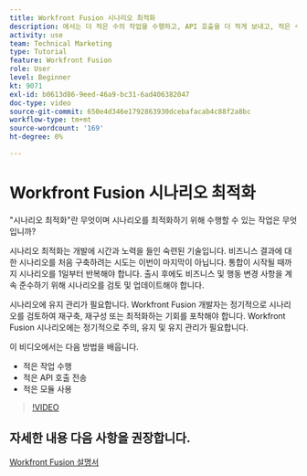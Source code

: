 ```yaml
---
title: Workfront Fusion 시나리오 최적화
description: 에서는 더 적은 수의 작업을 수행하고, API 호출을 더 적게 보내고, 적은 수의 모듈을 사용하는 방법을 알아봅니다. [!DNL Adobe Workfront Fusion].
activity: use
team: Technical Marketing
type: Tutorial
feature: Workfront Fusion
role: User
level: Beginner
kt: 9071
exl-id: b0613d86-9eed-46a9-bc31-6ad406382047
doc-type: video
source-git-commit: 650e4d346e1792863930dcebafacab4c88f2a8bc
workflow-type: tm+mt
source-wordcount: '169'
ht-degree: 0%

---
```


# Workfront Fusion 시나리오 최적화

&quot;시나리오 최적화&quot;란 무엇이며 시나리오를 최적화하기 위해 수행할 수 있는 작업은 무엇입니까?

시나리오 최적화는 개발에 시간과 노력을 들인 숙련된 기술입니다. 비즈니스 결과에 대한 시나리오를 처음 구축하려는 시도는 이번이 마지막이 아닙니다. 통합이 시작될 때까지 시나리오를 1일부터 반복해야 합니다. 출시 후에도 비즈니스 및 행동 변경 사항을 계속 준수하기 위해 시나리오를 검토 및 업데이트해야 합니다.

시나리오에 유지 관리가 필요합니다. Workfront Fusion 개발자는 정기적으로 시나리오를 검토하여 재구축, 재구성 또는 최적화하는 기회를 포착해야 합니다. Workfront Fusion 시나리오에는 정기적으로 주의, 유지 및 유지 관리가 필요합니다.

이 비디오에서는 다음 방법을 배웁니다.

* 적은 작업 수행
* 적은 API 호출 전송
* 적은 모듈 사용

>[!VIDEO](https://video.tv.adobe.com/v/335313/?quality=12&learn=on)

## 자세한 내용 다음 사항을 권장합니다.

[Workfront Fusion 설명서](https://experienceleague.adobe.com/docs/workfront/using/adobe-workfront-fusion/workfront-fusion-2.html?lang=en)
